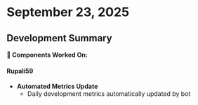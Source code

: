 # September 23, 2025

## Development Summary

**🔧 Components Worked On:**

#### **Rupali59**
- **Automated Metrics Update**
  - Daily development metrics automatically updated by bot
